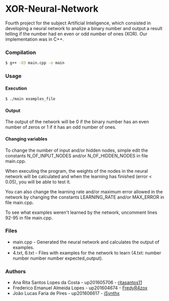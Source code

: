 # XOR-Neural-Network
Fourth project for the subject Artificial Inteligence, which consisted in developing a neural network to analize a binary number and output a result telling if the number had en even or odd number of ones (XOR).
Our implementation was in C++.


### Compilation
``` bash
$ g++ -O3 main.cpp -o main
```

### Usage
#### Execution
``` bash
$ ./main examples_file
```

#### Output
The output of the network will be 0 if the binary number has an even number of zeros or 1 if it has an odd number of ones.

#### Changing variables
To change the number of input and/or hidden nodes, simple edit the constants N_OF_INPUT_NODES and/or N_OF_HIDDEN_NODES in file main.cpp.

When executing the program, the weights of the nodes in the neural network will be calculated and when the learning has finished (error < 0.05), you will be able to test it.

You can also change the learning rate and/or maximum error allowed in the network by changing the constants LEARNING_RATE and/or MAX_ERROR in file main.cpp.

To see what examples weren't learned by the network, uncomment lines 92-95 in file main.cpp.


### Files
* main.cpp - Generated the neural network and calculates the output of examples.
* 4.txt, 6.txt - Files with examples for the network to learn (4.txt: number number number number expected_output).


### Authors
* Ana Rita Santos Lopes da Costa - up201605706 - [ritasantos11](https://www.github.com/ritasantos11)
* Frederico Emanuel Almeida Lopes - up201604674 - [FredyR4zox](https://www.github.com/FredyR4zox)
* João Lucas Faria de Pires - up201606617 - [iSynthx](https://www.github.com/iSynthx)
